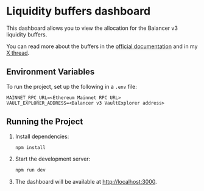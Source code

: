 # Liquidity buffers dashboard

This dashboard allows you to view the allocation for the Balancer v3 liquidity buffers.

You can read more about the buffers in the [official documentation](https://docs.balancer.fi/concepts/vault/buffer.html) and in my [X thread](https://x.com/RaqPawel/status/1871291256086639004).

## Environment Variables

To run the project, set up the following in a `.env` file:

```
MAINNET_RPC_URL=<Ethereum Mainnet RPC URL>
VAULT_EXPLORER_ADDRESS=<Balancer v3 VaultExplorer address>
```

## Running the Project

1. Install dependencies:
   ```bash
   npm install
   ```
2. Start the development server:
   ```bash
   npm run dev
   ```
3. The dashboard will be available at [http://localhost:3000](http://localhost:3000).
